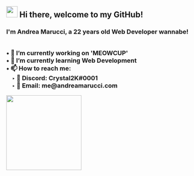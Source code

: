 <h2><img src='https://i.imgur.com/rHXHSgw.gif' width='30'> Hi there, welcome to my GitHub!  </h2>
<h3> I'm <strong>Andrea Marucci</strong>, a 22 years old Web Developer wannabe!

<p> 
<br>&#8226; 🔭 I’m currently working on 'MEOWCUP'
<br>&#8226; 🌱 I’m currently learning Web Development
<br>&#8226; 📫 How to reach me:
<br>&nbsp;&nbsp;&nbsp;&nbsp;&#8227; 💬 Discord: Crystal2K#0001
<br>&nbsp;&nbsp;&nbsp;&nbsp;&#8227; 📧 Email: me@andreamarucci.com
</p>
  
 <p> 
 <a href='https://ko-fi.com/crystal2k'><img src='https://i.imgur.com/mlovzWn.png' width='200'></a>
 </p>
